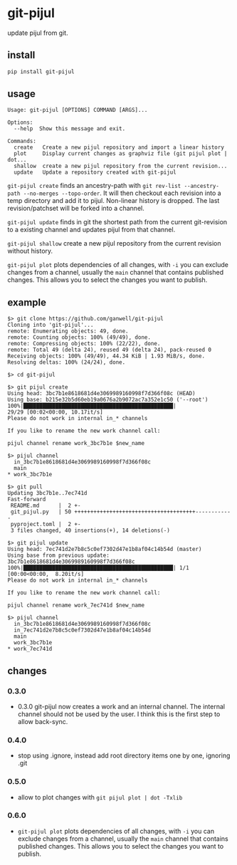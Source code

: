 git-pijul
=========

update pijul from git.

install
-------

```bash
pip install git-pijul
```

usage
-----

```text
Usage: git-pijul [OPTIONS] COMMAND [ARGS]...

Options:
  --help  Show this message and exit.

Commands:
  create   Create a new pijul repository and import a linear history
  plot     Display current changes as graphviz file (git pijul plot | dot...
  shallow  create a new pijul repository from the current revision...
  update   Update a repository created with git-pijul
```

`git-pijul create` finds an ancestry-path with `git rev-list --ancestry-path
--no-merges --topo-order`. It will then checkout each revision into a temp
directory and add it to pijul. Non-linear history is dropped. The last
revision/patchset will be forked into a channel.

`git-pijul update` finds in git the shortest path from the current git-revision
to a existing channel and updates pijul from that channel.

`git-pijul shallow` create a new pijul repository from the current revision without
history.

`git-pijul plot` plots dependencies of all changes, with `-i` you can exclude changes from a
channel, usually the `main` channel that contains published changes. This allows
you to select the changes you want to publish.

example
-------

```console
$> git clone https://github.com/ganwell/git-pijul
Cloning into 'git-pijul'...
remote: Enumerating objects: 49, done.
remote: Counting objects: 100% (49/49), done.
remote: Compressing objects: 100% (22/22), done.
remote: Total 49 (delta 24), reused 49 (delta 24), pack-reused 0
Receiving objects: 100% (49/49), 44.34 KiB | 1.93 MiB/s, done.
Resolving deltas: 100% (24/24), done.

$> cd git-pijul

$> git pijul create
Using head: 3bc7b1e8618681d4e3069989160998f7d366f08c (HEAD)
Using base: b215e32b5d60eb19a0676a2b9072ac7a352e1c50 ('--root')
100%|███████████████████████████████████████████████|
29/29 [00:02<00:00, 10.17it/s]
Please do not work in internal in_* channels

If you like to rename the new work channel call:

pijul channel rename work_3bc7b1e $new_name

$> pijul channel
  in_3bc7b1e8618681d4e3069989160998f7d366f08c
  main
* work_3bc7b1e

$> git pull
Updating 3bc7b1e..7ec741d
Fast-forward
 README.md      |  2 +-
 git_pijul.py   | 50 ++++++++++++++++++++++++++++++++++++++------------
 pyproject.toml |  2 +-
 3 files changed, 40 insertions(+), 14 deletions(-)
 
$> git pijul update
Using head: 7ec741d2e7b8c5c0ef7302d47e1b8af04c14b54d (master)
Using base from previous update: 3bc7b1e8618681d4e3069989160998f7d366f08c
100%|███████████████████████████████████████████████| 1/1 [00:00<00:00,  8.20it/s]
Please do not work in internal in_* channels

If you like to rename the new work channel call:

pijul channel rename work_7ec741d $new_name

$> pijul channel
  in_3bc7b1e8618681d4e3069989160998f7d366f08c
  in_7ec741d2e7b8c5c0ef7302d47e1b8af04c14b54d
  main
  work_3bc7b1e
* work_7ec741d
```

changes
-------

### 0.3.0

* 0.3.0 git-pijul now creates a work and an internal channel. The internal
  channel should not be used by the user. I think this is the first step to allow
  back-sync.

### 0.4.0

* stop using .ignore, instead add root directory items one by one, ignoring .git

### 0.5.0

* allow to plot changes with `git pijul plot | dot -Txlib`
 
### 0.6.0

* `git-pijul plot` plots dependencies of all changes, with `-i` you can exclude changes from a
  channel, usually the `main` channel that contains published changes. This allows
  you to select the changes you want to publish.
